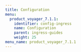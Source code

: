 ```yaml
---
title: Configuration
menu:
  product_voyager_7.1.1:
    identifier: config-ingress
    name: Configuration
    parent: ingress-guides
    weight: 25
menu_name: product_voyager_7.1.1
---
```

